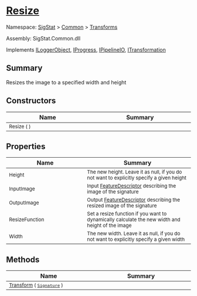 # [Resize](./Resize.md)

Namespace: [SigStat]() > [Common](./../README.md) > [Transforms](./README.md)

Assembly: SigStat.Common.dll

Implements [ILoggerObject](./../ILoggerObject.md), [IProgress](./../Helpers/IProgress.md), [IPipelineIO](./../Pipeline/IPipelineIO.md), [ITransformation](./../ITransformation.md)

## Summary
Resizes the image to a specified width and height

## Constructors

| Name<div><a href="#"><img width=400></a></div> | Summary<div><a href="#"><img width=475></a></div> | 
| --- | --- | 
| <sub>Resize (  )</sub> | <sub></sub> | 


## Properties

| Name<div><a href="#"><img width=400></a></div> | Summary<div><a href="#"><img width=475></a></div> | 
| --- | --- | 
| <sub>Height</sub> | <sub>The new height. Leave it as null, if you do not want to explicitly specify a given height</sub> | 
| <sub>InputImage</sub> | <sub>Input [FeatureDescriptor](/SigStat/Common/FeatureDescriptor.md) describing the image of the signature</sub> | 
| <sub>OutputImage</sub> | <sub>Output [FeatureDescriptor](/SigStat/Common/FeatureDescriptor.md) describing the resized image of the signature</sub> | 
| <sub>ResizeFunction</sub> | <sub>Set a resize function if you want to dynamically calculate the new width and height of the image</sub> | 
| <sub>Width</sub> | <sub>The new width. Leave it as null, if you do not want to explicitly specify a given width</sub> | 


## Methods

| Name<div><a href="#"><img width=400></a></div> | Summary<div><a href="#"><img width=475></a></div> | 
| --- | --- | 
| <sub>[Transform](./Methods/Resize--Transform.md) ( [`Signature`](./../Signature.md) )</sub> | <sub></sub> | 


